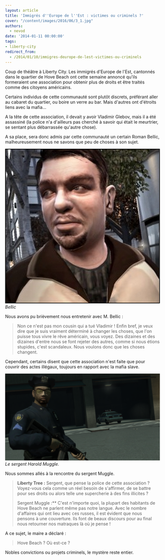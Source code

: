 ```yaml
---
layout: article
title: 'Immigrés d''Europe de l''Est : victimes ou criminels ?'
cover: "/content/images/2016/06/3_1.jpg"
authors:
  - nevod
date: '2014-01-11 00:00:00'
tags:
- liberty-city
redirect_from:
  - /2014/01/10/immigres-deurope-de-lest-victimes-ou-criminels
---
```


Coup de théâtre à Liberty City. Les immigrés d'Europe de l'Est, cantonnés dans le quartier de Hove Beach ont cette semaine annoncé qu'ils formeraient une association pour obtenir plus de droits et être traités comme des citoyens américains.

Certains individus de cette communauté sont plutôt discrets, préférant aller au cabaret du quartier, ou boire un verre au bar. Mais d'autres ont d'étroits liens avec la mafia...

A la tête de cette association, il devait y avoir Vladimir Glebov, mais il a été assassiné (la police n'a d'ailleurs pas cherché à savoir qui était le meurtrier, se sentant plus débarrassée qu'autre chose).

A sa place, sera donc admis par cette communauté un certain Roman Bellic, malheureusement nous ne savons que peu de choses à son sujet.

![Bellic](/content/images/2016/06/3_4.png)
_Bellic_

Nous avons pu brièvement nous entretenir avec M. Bellic :

> Non ce n'est pas mon cousin qui a tué Vladimir ! Enfin bref, je veux dire que je suis vraiment déterminé à changer les choses, que l'on puisse tous vivre le rêve américain, vous voyez. Des dizaines et des dizaines d'entre nous se font rejeter des autres, comme si nous étions stupides, c'est scandaleux. Nous voulons donc que les choses changent.

Cependant, certains disent que cette association n'est faite que pour couvrir des actes illégaux, toujours en rapport avec la mafia slave.

![Le sergent Harold Muggle.](/content/images/2016/06/3_3.png)
_Le sergent Harold Muggle._

Nous sommes allés à la rencontre du sergent Muggle.

> **Liberty Tree :** Sergent, que pense la police de cette association ? Voyez-vous cela comme un réel besoin de s'affirmer, de se battre pour ses droits ou alors telle une supercherie à des fins illicites ?
> 
> Sergent Muggle :\*\* C'est n'importe quoi, la plupart des habitants de Hove Beach ne parlent même pas notre langue. Avec le nombre d'affaires qui ont lieu avec ces russes, il est évident que nous pensons à une couverture. Ils font de beaux discours pour au final nous retourner nos matraques là où je pense !

A ce sujet, le maire a déclaré :

> Hove Beach ? Où est-ce ?

Nobles convictions ou projets criminels, le mystère reste entier.